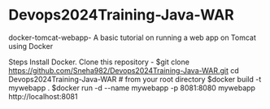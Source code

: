 # Devops2024Training-Java-WAR

docker-tomcat-webapp- A basic tutorial on running a web app on Tomcat using Docker 

Steps
Install Docker.
Clone this repository - $git clone https://github.com/Sneha982/Devops2024Training-Java-WAR.git
cd Devops2024Training-Java-WAR # from your root directory
$docker build -t mywebapp .
$docker run -d --name mywebapp -p 8081:8080 mywebapp
http://localhost:8081
